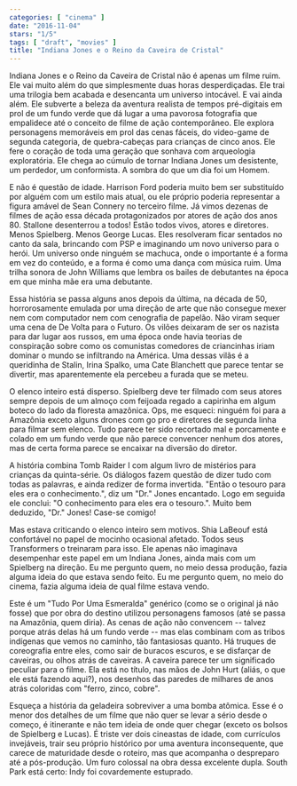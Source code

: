 ```yaml
---
categories: [ "cinema" ]
date: "2016-11-04"
stars: "1/5"
tags: [ "draft", "movies" ]
title: "Indiana Jones e o Reino da Caveira de Cristal"
---
```

Indiana Jones e o Reino da Caveira de Cristal não é apenas
um filme ruim. Ele vai muito além do que simplesmente duas horas
desperdiçadas. Ele trai uma trilogia bem acabada e desencanta um universo
intocável. E vai ainda além. Ele subverte a beleza da aventura realista
de tempos pré-digitais em prol de um fundo verde que dá lugar a uma
pavorosa fotografia que empalidece até o conceito de filme de ação
contemporâneo. Ele explora personagens memoráveis em prol das cenas
fáceis, do video-game de segunda categoria, de quebra-cabeças para
crianças de cinco anos. Ele fere o coração de toda uma geração que
sonhava com arqueologia exploratória. Ele chega ao cúmulo de tornar
Indiana Jones um desistente, um perdedor, um conformista. A sombra do
que um dia foi um Homem.

E não é questão de idade. Harrison Ford poderia muito bem ser
substituído por alguém com um estilo mais atual, ou ele próprio poderia
representar a figura amável de Sean Connery no terceiro filme. Já vimos
dezenas de filmes de ação essa década protagonizados por atores de
ação dos anos 80. Stallone desenterrou a todos! Estão todos vivos,
atores e diretores. Menos Spielberg. Menos George Lucas. Eles resolveram
ficar sentados no canto da sala, brincando com PSP e imaginando um novo
universo para o herói. Um universo onde ninguém se machuca, onde o
importante é a forma em vez do conteúdo, e a forma é como uma dança
com música ruim. Uma trilha sonora de John Williams que lembra os bailes
de debutantes na época em que minha mãe era uma debutante.

Essa história se passa alguns anos depois da última, na década de 50,
horrorosamente emulada por uma direção de arte que não consegue mexer
nem com computador nem com cenografia de papelão. Não viram sequer uma
cena de De Volta para o Futuro. Os vilões deixaram de ser os nazista para
dar lugar aos russos, em uma época onde havia teorias de conspiração
sobre como os comunistas comedores de criancinhas iriam dominar o mundo
se infiltrando na América. Uma dessas vilãs é a queridinha de Stalin,
Irina Spalko, uma Cate Blanchett que parece tentar se divertir, mas
aparentemente ela percebeu a furada que se meteu.

O elenco inteiro está disperso. Spielberg deve ter filmado com seus
atores sempre depois de um almoço com feijoada regado a capirinha em
algum boteco do lado da floresta amazônica. Ops, me esqueci: ninguém
foi para a Amazônia exceto alguns drones com go pro e diretores de
segunda linha para filmar sem elenco. Tudo parece ter sido recortado mal e
porcamente e colado em um fundo verde que não parece convencer nenhum dos
atores, mas de certa forma parece se encaixar na diversão do diretor.

A história combina Tomb Raider I com algum livro de mistérios para
crianças da quinta-série. Os diálogos fazem questão de dizer tudo com
todas as palavras, e ainda redizer de forma invertida. "Então o tesouro
para eles era o conhecimento.", diz um "Dr." Jones encantado. Logo em
seguida ele conclui: "O conhecimento para eles era o tesouro.". Muito
bem deduzido, "Dr." Jones! Case-se comigo!

Mas estava criticando o elenco inteiro sem motivos. Shia LaBeouf
está confortável no papel de mocinho ocasional afetado. Todos
seus Transformers o treinaram para isso. Ele apenas não imaginava
desempenhar este papel em um Indiana Jones, ainda mais com um Spielberg
na direção. Eu me pergunto quem, no meio dessa produção, fazia alguma
ideia do que estava sendo feito. Eu me pergunto quem, no meio do cinema,
fazia alguma ideia de qual filme estava vendo.

Este é um "Tudo Por Uma Esmeralda" genérico (como se o original já
não fosse) que por obra do destino utilizou personagens famosos (até
se passa na Amazônia, quem diria). As cenas de ação não convencem --
talvez porque atrás delas há um fundo verde -- mas elas combinam com
as tribos indígenas que vemos no caminho, tão fantasiosas quanto. Há
truques de coreografia entre eles, como sair de buracos escuros, e se
disfarçar de caveiras, ou olhos atrás de caveiras. A caveira parece ter
um significado peculiar para o filme. Ela está no título, nas mãos
de John Hurt (aliás, o que ele está fazendo aqui?), nos desenhos das
paredes de milhares de anos atrás coloridas com "ferro, zinco, cobre".

Esqueça a história da geladeira sobreviver a uma bomba atômica. Esse
é o menor dos detalhes de um filme que não quer se levar a sério desde
o começo, é itinerante e não tem ideia de onde quer chegar (exceto os
bolsos de Spielberg e Lucas). É triste ver dois cineastas de idade, com
currículos invejáveis, trair seu próprio histórico por uma aventura
inconsequente, que carece de maturidade desde o roteiro, mas que acompanha
o despreparo até a pós-produção. Um furo colossal na obra dessa
excelente dupla. South Park está certo: Indy foi covardemente estuprado.
